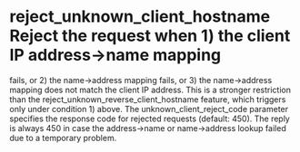 # reject_unknown_client_hostname Reject the request when 1) the client IP address-&gt;name mapping
fails, or 2) the name-&gt;address mapping fails, or 3) the name-&gt;address
mapping does not match the client IP address.   This is a
stronger restriction than the reject_unknown_reverse_client_hostname
feature, which triggers only under condition 1) above.  The
unknown_client_reject_code parameter specifies the response code
for rejected requests (default: 450). The reply is always 450 in
case the address-&gt;name or name-&gt;address lookup failed due to
a temporary problem. 
